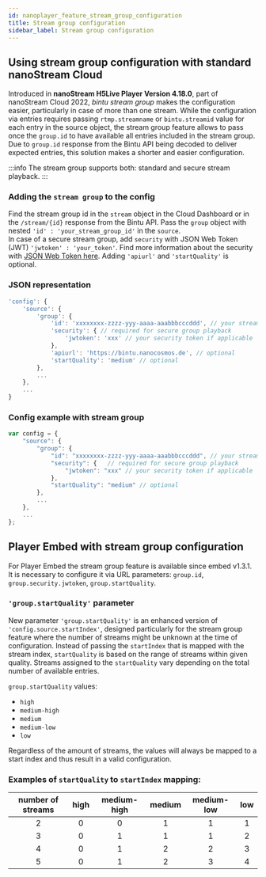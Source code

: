 ```yaml
---
id: nanoplayer_feature_stream_group_configuration
title: Stream group configuration
sidebar_label: Stream group configuration
---
```


## Using stream group configuration with standard nanoStream Cloud

Introduced in **nanoStream H5Live Player Version 4.18.0**, part of nanoStream Cloud 2022, *bintu stream group* makes the configuration easier, particularly in case of more than one stream. While the configuration via entries requires passing `rtmp.streamname` or `bintu.streamid` value for each entry in the source object, the stream group feature allows to pass once the `group.id` to have available all entries included in the stream group. Due to `group.id` response from the Bintu API being decoded to deliver expected entries, this solution makes a shorter and easier configuration.

:::info
The stream group supports both: standard and secure stream playback.
:::

### Adding the `stream group` to the config

Find the stream group id in the `stream` object in the Cloud Dashboard or in the `/stream/{id}` response from the Bintu API. Pass the `group` object with nested `'id' : 'your_stream_group_id'` in the `source`. <br/>
In case of a secure stream group, add `security` with JSON Web Token (JWT) `'jwtoken' : 'your_token'`. Find more information about the security with [JSON Web Token here](./nanoplayer_security_jwt).
Adding `'apiurl'` and `'startQuality'` is optional.


### JSON representation

```js
'config': {
    'source': {
        'group': {
            'id': 'xxxxxxxx-zzzz-yyy-aaaa-aaabbbcccddd', // your stream group id
            'security': { // required for secure group playback
                'jwtoken': 'xxx' // your security token if applicable
            },
            'apiurl': 'https://bintu.nanocosmos.de', // optional
            'startQuality': 'medium' // optional
        },
        ...
    },
    ...
}
```

### Config example with stream group

```js
var config = {
    "source": {
        "group": {
            "id": "xxxxxxxx-zzzz-yyy-aaaa-aaabbbcccddd", // your stream group id
            "security": {   // required for secure group playback
                "jwtoken": "xxx" // your security token if applicable
            },
            "startQuality": "medium" // optional
        },
        ...
    },
    ...
};
```


## Player Embed with stream group configuration

For Player Embed the stream group feature is available since embed v1.3.1. It is necessary to configure it via URL parameters: `group.id`, `group.security.jwtoken`, `group.startQuality`.

### `'group.startQuality'` parameter

New parameter `'group.startQuality'` is an enhanced version of `'config.source.startIndex'`, designed particularly for the stream group feature where the number of streams might be unknown at the time of configuration. Instead of passing the `startIndex` that is mapped with the stream index, `startQuality` is based on the range of streams within given quality. Streams assigned to the `startQuality` vary depending on the total number of available entries.

`group.startQuality` values:
- `high`
- `medium-high`
- `medium`
- `medium-low`
- `low`

Regardless of the amount of streams, the values will always be mapped to a start index and thus result in a valid configuration.

### Examples of `startQuality` to `startIndex` mapping:

|number of streams|high|medium-high|medium|medium-low|low|
|:-:|:-:|:-:|:-:|:-:|:-:|
|2|0|0|1|1|1|
|3|0|1|1|1|2|
|4|0|1|2|2|3|
|5|0|1|2|3|4|
